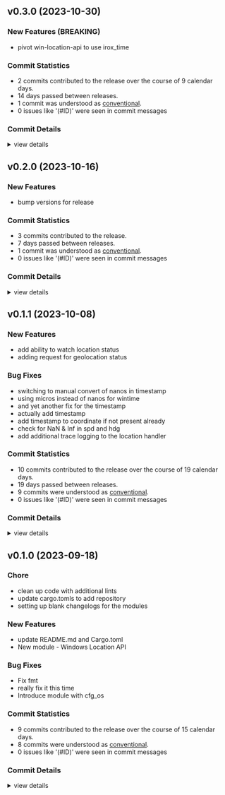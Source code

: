 


## v0.3.0 (2023-10-30)

### New Features (BREAKING)

 - <csr-id-f4dc26af72846b460e0c0634a82cca3d31c160e3/> pivot win-location-api to use irox_time

### Commit Statistics

<csr-read-only-do-not-edit/>

 - 2 commits contributed to the release over the course of 9 calendar days.
 - 14 days passed between releases.
 - 1 commit was understood as [conventional](https://www.conventionalcommits.org).
 - 0 issues like '(#ID)' were seen in commit messages

### Commit Details

<csr-read-only-do-not-edit/>

<details><summary>view details</summary>

 * **Uncategorized**
    - Release irox-tools v0.3.0, safety bump 12 crates ([`eb83b27`](https://github.com/spmadden/irox/commit/eb83b27b20c23e51e5b0fc3b7b3704e2c03af46c))
    - Pivot win-location-api to use irox_time ([`f4dc26a`](https://github.com/spmadden/irox/commit/f4dc26af72846b460e0c0634a82cca3d31c160e3))
</details>

## v0.2.0 (2023-10-16)

### New Features

 - <csr-id-8dc3f98d6b32d735c009468feb0ba32dc367d49a/> bump versions for release

### Commit Statistics

<csr-read-only-do-not-edit/>

 - 3 commits contributed to the release.
 - 7 days passed between releases.
 - 1 commit was understood as [conventional](https://www.conventionalcommits.org).
 - 0 issues like '(#ID)' were seen in commit messages

### Commit Details

<csr-read-only-do-not-edit/>

<details><summary>view details</summary>

 * **Uncategorized**
    - Release irox-carto v0.3.0, irox-csv v0.3.0, irox-egui-extras v0.3.0, irox-gpx v0.2.0, irox-influxdb_v1 v0.3.0, irox-nmea0183 v0.2.0, irox-raymarine-sonar v0.2.0, irox-time v0.1.0, irox-winlocation-api v0.2.0, irox v0.3.0 ([`dfa6258`](https://github.com/spmadden/irox/commit/dfa6258b8f93f6d27b85d2f3f4e209599a8168ad))
    - Release irox-units v0.3.0, irox-carto v0.3.0, irox-csv v0.3.0, irox-egui-extras v0.3.0, irox-gpx v0.2.0, irox-influxdb_v1 v0.3.0, irox-nmea0183 v0.2.0, irox-raymarine-sonar v0.2.0, irox-time v0.1.0, irox-winlocation-api v0.2.0, irox v0.3.0, safety bump 2 crates ([`a6c0a5f`](https://github.com/spmadden/irox/commit/a6c0a5fcfc4070b8cbc1442192b7eaef275e80f2))
    - Bump versions for release ([`8dc3f98`](https://github.com/spmadden/irox/commit/8dc3f98d6b32d735c009468feb0ba32dc367d49a))
</details>

## v0.1.1 (2023-10-08)

### New Features

 - <csr-id-9e06dc9c340a48f7a36f1510186e2fed5a151f76/> add ability to watch location status
 - <csr-id-05b284ba559e96c77f9152be01f54ce1af31aea5/> adding request for geolocation status

### Bug Fixes

 - <csr-id-c368a7f0d50cbf852b3068d6be18de02ae5cc2b8/> switching to manual convert of nanos in timestamp
 - <csr-id-db5ef9abe171c2d02ad8d6066687097daf1a37a3/> using micros instead of nanos for wintime
 - <csr-id-099c216acb827aae3d7f31483b14c2a707f7186a/> and yet another fix for the timestamp
 - <csr-id-f9777b281a1b997d02de04131dd1dbc8e7d1d54c/> actually add timestamp
 - <csr-id-0ca8619638f1928d2bf402550f99972e79140016/> add timestamp to coordinate if not present already
 - <csr-id-4670aaaa26d055e080f6a72bdf86da3293d6a409/> check for NaN & Inf in spd and hdg
 - <csr-id-01adbbd31fe97922c50c2b15414bc7cc181467f2/> add additional trace logging to the location handler

### Commit Statistics

<csr-read-only-do-not-edit/>

 - 10 commits contributed to the release over the course of 19 calendar days.
 - 19 days passed between releases.
 - 9 commits were understood as [conventional](https://www.conventionalcommits.org).
 - 0 issues like '(#ID)' were seen in commit messages

### Commit Details

<csr-read-only-do-not-edit/>

<details><summary>view details</summary>

 * **Uncategorized**
    - Release irox-tools v0.2.1, irox-carto v0.2.1, irox-egui-extras v0.2.1, irox-gpx v0.1.0, irox-types v0.2.1, irox-structs_derive v0.2.1, irox-raymarine-sonar v0.1.0, irox-stats v0.2.1, irox-winlocation-api v0.1.1, irox v0.2.1 ([`68d770b`](https://github.com/spmadden/irox/commit/68d770bb78abe49bf30364ca17ddb6f7bfda05d9))
    - Switching to manual convert of nanos in timestamp ([`c368a7f`](https://github.com/spmadden/irox/commit/c368a7f0d50cbf852b3068d6be18de02ae5cc2b8))
    - Using micros instead of nanos for wintime ([`db5ef9a`](https://github.com/spmadden/irox/commit/db5ef9abe171c2d02ad8d6066687097daf1a37a3))
    - And yet another fix for the timestamp ([`099c216`](https://github.com/spmadden/irox/commit/099c216acb827aae3d7f31483b14c2a707f7186a))
    - Actually add timestamp ([`f9777b2`](https://github.com/spmadden/irox/commit/f9777b281a1b997d02de04131dd1dbc8e7d1d54c))
    - Add ability to watch location status ([`9e06dc9`](https://github.com/spmadden/irox/commit/9e06dc9c340a48f7a36f1510186e2fed5a151f76))
    - Add timestamp to coordinate if not present already ([`0ca8619`](https://github.com/spmadden/irox/commit/0ca8619638f1928d2bf402550f99972e79140016))
    - Adding request for geolocation status ([`05b284b`](https://github.com/spmadden/irox/commit/05b284ba559e96c77f9152be01f54ce1af31aea5))
    - Check for NaN & Inf in spd and hdg ([`4670aaa`](https://github.com/spmadden/irox/commit/4670aaaa26d055e080f6a72bdf86da3293d6a409))
    - Add additional trace logging to the location handler ([`01adbbd`](https://github.com/spmadden/irox/commit/01adbbd31fe97922c50c2b15414bc7cc181467f2))
</details>

## v0.1.0 (2023-09-18)

<csr-id-f03d8a3ec997d53470bfdeb5e76b71925aac3f10/>
<csr-id-80d2b88bdcb553faaeafc09673c31d7ebedafd19/>
<csr-id-1a365333397b02a5f911d0897c3bf0c80f6c2b80/>

### Chore

 - <csr-id-f03d8a3ec997d53470bfdeb5e76b71925aac3f10/> clean up code with additional lints
 - <csr-id-80d2b88bdcb553faaeafc09673c31d7ebedafd19/> update cargo.tomls to add repository
 - <csr-id-1a365333397b02a5f911d0897c3bf0c80f6c2b80/> setting up blank changelogs for the modules

### New Features

 - <csr-id-a70805c7577dc7678755adf65e343f370ed45a68/> update README.md and Cargo.toml
 - <csr-id-f740c7385ec66313cd5a6df02ae6aa15f8294b13/> New module - Windows Location API

### Bug Fixes

 - <csr-id-c6381a9e8d6f927297e6f6874a0b84c2787d7f8f/> Fix fmt
 - <csr-id-13570aa9130707362ae8aa72a31cf2c5ebee1968/> really fix it this time
 - <csr-id-08a4155a0ebcb8bd8538f7ea0f2cabea812ca5bd/> Introduce module with cfg_os

### Commit Statistics

<csr-read-only-do-not-edit/>

 - 9 commits contributed to the release over the course of 15 calendar days.
 - 8 commits were understood as [conventional](https://www.conventionalcommits.org).
 - 0 issues like '(#ID)' were seen in commit messages

### Commit Details

<csr-read-only-do-not-edit/>

<details><summary>view details</summary>

 * **Uncategorized**
    - Release irox-enums_derive v0.2.0, irox-enums v0.2.0, irox-tools v0.2.0, irox-units v0.2.0, irox-carto v0.2.0, irox-csv v0.2.0, irox-egui-extras v0.2.0, irox-networking v0.2.0, irox-types v0.2.0, irox-influxdb_v1 v0.2.0, irox-structs_derive v0.2.0, irox-structs v0.2.0, irox-nmea0183 v0.1.0, irox-sirf v0.2.0, irox-stats v0.2.0, irox-winlocation-api v0.1.0, irox v0.2.0, safety bump 10 crates ([`6a72204`](https://github.com/spmadden/irox/commit/6a722046661ceef02a66c2067e2c5c15ce102e04))
    - Clean up code with additional lints ([`f03d8a3`](https://github.com/spmadden/irox/commit/f03d8a3ec997d53470bfdeb5e76b71925aac3f10))
    - Update cargo.tomls to add repository ([`80d2b88`](https://github.com/spmadden/irox/commit/80d2b88bdcb553faaeafc09673c31d7ebedafd19))
    - Setting up blank changelogs for the modules ([`1a36533`](https://github.com/spmadden/irox/commit/1a365333397b02a5f911d0897c3bf0c80f6c2b80))
    - Update README.md and Cargo.toml ([`a70805c`](https://github.com/spmadden/irox/commit/a70805c7577dc7678755adf65e343f370ed45a68))
    - Fix fmt ([`c6381a9`](https://github.com/spmadden/irox/commit/c6381a9e8d6f927297e6f6874a0b84c2787d7f8f))
    - Really fix it this time ([`13570aa`](https://github.com/spmadden/irox/commit/13570aa9130707362ae8aa72a31cf2c5ebee1968))
    - Introduce module with cfg_os ([`08a4155`](https://github.com/spmadden/irox/commit/08a4155a0ebcb8bd8538f7ea0f2cabea812ca5bd))
    - New module - Windows Location API ([`f740c73`](https://github.com/spmadden/irox/commit/f740c7385ec66313cd5a6df02ae6aa15f8294b13))
</details>

